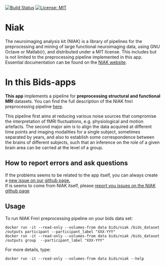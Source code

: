 [![Build Status](https://circleci.com/gh/BIDS-Apps/niak.png?circle-token=:circle-token)](https://circleci.com/gh/BIDS-Apps/niak) [![License: MIT](https://img.shields.io/badge/License-MIT-blue.svg)](https://opensource.org/licenses/MIT)
# Niak
The neuroimaging analysis kit (NIAK) is a library of pipelines for the preprocessing and mining of large functional neuroimaging data, using GNU Octave or Matlab(r), and distributed under a MIT license. This includes but is not limited to the preprocessing pipeline implemented in this app. Essential documentation can be found on the [NIAK website](http://niak.simexp-lab.org/). 

# In this Bids-apps

__This app__ implements a pipeline for __preprocessing structural and functional MRI__ datasets. You can find the full description of the NIAK fmri preprocessing pipeline [here](http://niak.simexp-lab.org/pipe_preprocessing.html).

This pipeline first aims at reducing various noise sources that compromise the interpretation of fMRI fluctuations, e.g. physiological and motion artefacts. The second major aim is to align the data acquired at different time points and imaging modalities for a single subject, sometimes separated by years, and also to establish some correspondence between the brains of different subjects, such that an inference on the role of a given brain area can be carried at the level of a group.

## How to report errors and ask questions

If the problems seems to be related to the app itself, you can always create a [new issue on our github page.](https://github.com/BIDS-Apps/niak/issues)  
If is seems to come from NIAK itself, please [report you issues on the NIAK github page](https://github.com/SIMEXP/niak/issues)

## Usage 
To run NIAK Fmri preprocessing pipeline on your bids data set:
```
docker run -it --read-only --volumes-from data bids/niak /bids_dataset /outputs participant --participant_label "XXX-YYY"
docker run -it --read-only --volumes-from data bids/niak /bids_dataset /outputs group  --participant_label "XXX-YYY"
``` 
For more details, type:
```
docker run -it --read-only --volumes-from data bids/niak --help
```
